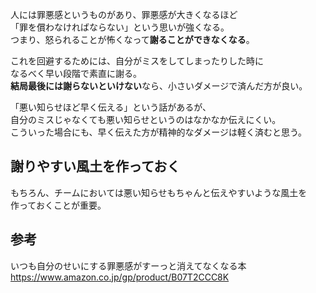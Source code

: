 人には罪悪感というものがあり、罪悪感が大きくなるほど  
「罪を償わなければならない」という思いが強くなる。  
つまり、怒られることが怖くなって**謝ることができなくなる**。

これを回避するためには、自分がミスをしてしまったりした時に  
なるべく早い段階で素直に謝る。  
**結局最後には謝らないといけない**なら、小さいダメージで済んだ方が良い。

「悪い知らせほど早く伝える」という話があるが、  
自分のミスじゃなくても悪い知らせというのはなかなか伝えにくい。  
こういった場合にも、早く伝えた方が精神的なダメージは軽く済むと思う。

## 謝りやすい風土を作っておく
もちろん、チームにおいては悪い知らせもちゃんと伝えやすいような風土を  
作っておくことが重要。

## 参考
いつも自分のせいにする罪悪感がすーっと消えてなくなる本  
<https://www.amazon.co.jp/gp/product/B07T2CCC8K>
